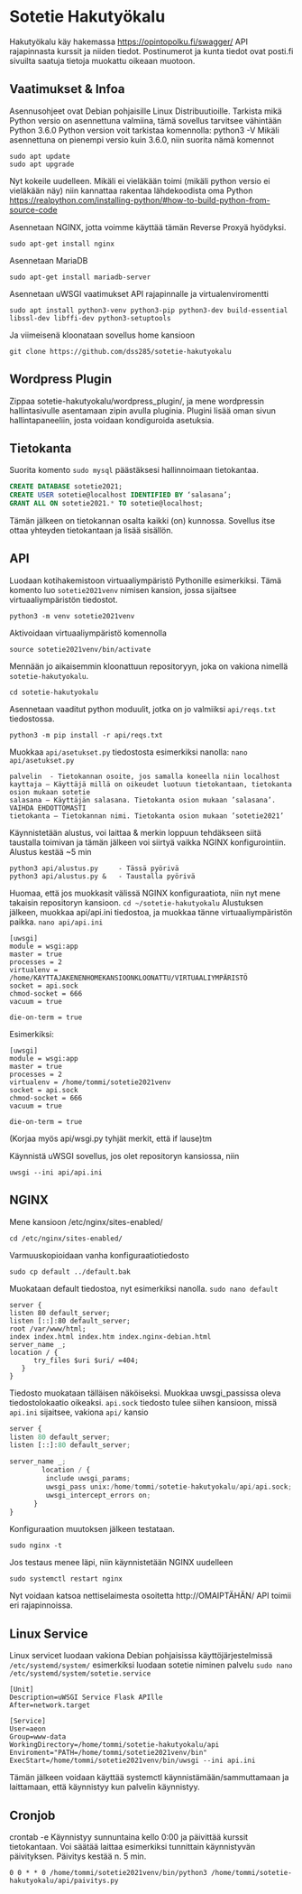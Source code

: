 # Sotetie Hakutyökalu
Hakutyökalu käy hakemassa https://opintopolku.fi/swagger/ API rajapinnasta kurssit ja niiden tiedot. Postinumerot ja kunta tiedot ovat posti.fi sivuilta saatuja tietoja muokattu oikeaan muotoon.
## Vaatimukset & Infoa
Asennusohjeet ovat Debian pohjaisille Linux Distribuutioille.
Tarkista mikä Python versio on asennettuna valmiina, tämä sovellus tarvitsee vähintään Python 3.6.0
Python version voit tarkistaa komennolla:
python3 -V
Mikäli asennettuna on pienempi versio kuin 3.6.0, niin suorita nämä komennot
```
sudo apt update
sudo apt upgrade
```
Nyt kokeile uudelleen. Mikäli ei vieläkään toimi (mikäli python versio ei vieläkään näy) niin kannattaa rakentaa lähdekoodista oma Python
https://realpython.com/installing-python/#how-to-build-python-from-source-code



Asennetaan NGINX, jotta voimme käyttää tämän Reverse Proxyä hyödyksi.
```
sudo apt-get install nginx
```

Asennetaan MariaDB
```
sudo apt-get install mariadb-server
```
Asennetaan uWSGI vaatimukset API rajapinnalle ja virtualenviromentti
```
sudo apt install python3-venv python3-pip python3-dev build-essential libssl-dev libffi-dev python3-setuptools
```
Ja viimeisenä kloonataan sovellus home kansioon
```
git clone https://github.com/dss285/sotetie-hakutyokalu
```


## Wordpress Plugin
Zippaa sotetie-hakutyokalu/wordpress_plugin/, ja mene wordpressin hallintasivulle asentamaan zipin avulla pluginia.
Plugini lisää oman sivun hallintapaneeliin, josta voidaan kondiguroida asetuksia.

## Tietokanta
Suorita komento
`sudo mysql`
päästäksesi hallinnoimaan tietokantaa.

```sql
CREATE DATABASE sotetie2021;
CREATE USER sotetie@localhost IDENTIFIED BY ‘salasana’;
GRANT ALL ON sotetie2021.* TO sotetie@localhost;
```

Tämän jälkeen on tietokannan osalta kaikki (on) kunnossa.
Sovellus itse ottaa yhteyden tietokantaan ja lisää sisällön.

## API
Luodaan kotihakemistoon virtuaaliympäristö Pythonille esimerkiksi.
Tämä komento luo `sotetie2021venv` nimisen kansion, jossa sijaitsee virtuaaliympäristön tiedostot.
```
python3 -m venv sotetie2021venv
```
Aktivoidaan virtuaaliympäristö komennolla
```
source sotetie2021venv/bin/activate
```
Mennään jo aikaisemmin kloonattuun repositoryyn, joka on vakiona nimellä `sotetie-hakutyokalu`.
```
cd sotetie-hakutyokalu
```

Asennetaan vaaditut python moduulit, jotka on jo valmiiksi `api/reqs.txt` tiedostossa.
```
python3 -m pip install -r api/reqs.txt
```
Muokkaa `api/asetukset.py` tiedostosta esimerkiksi nanolla:
`nano api/asetukset.py`
```
palvelin  - Tietokannan osoite, jos samalla koneella niin localhost
kayttaja – Käyttäjä millä on oikeudet luotuun tietokantaan, tietokanta osion mukaan sotetie
salasana – Käyttäjän salasana. Tietokanta osion mukaan ’salasana’. VAIHDA EHDOTTOMASTI
tietokanta – Tietokannan nimi. Tietokanta osion mukaan ’sotetie2021’
```
Käynnistetään alustus, voi laittaa & merkin loppuun tehdäkseen siitä taustalla toimivan ja tämän jälkeen voi siirtyä vaikka NGINX konfigurointiin.
Alustus kestää ~5 min
```
python3 api/alustus.py     - Tässä pyörivä
python3 api/alustus.py &   - Taustalla pyörivä
```
Huomaa, että jos muokkasit välissä NGINX konfiguraatiota, niin nyt mene takaisin repositoryn kansioon. `cd ~/sotetie-hakutyokalu` 
Alustuksen jälkeen, muokkaa api/api.ini tiedostoa, ja muokkaa tänne virtuaaliympäristön paikka.
`nano api/api.ini`
```
[uwsgi]
module = wsgi:app
master = true
processes = 2
virtualenv = /home/KAYTTAJAKENENHOMEKANSIOONKLOONATTU/VIRTUAALIYMPÄRISTÖ
socket = api.sock
chmod-socket = 666
vacuum = true

die-on-term = true
```
Esimerkiksi:
```
[uwsgi]
module = wsgi:app
master = true
processes = 2
virtualenv = /home/tommi/sotetie2021venv
socket = api.sock
chmod-socket = 666
vacuum = true

die-on-term = true
```
(Korjaa myös api/wsgi.py tyhjät merkit, että if lause)tm

Käynnistä uWSGI sovellus, jos olet repositoryn kansiossa, niin
```
uwsgi --ini api/api.ini
```


## NGINX
Mene kansioon /etc/nginx/sites-enabled/
```
cd /etc/nginx/sites-enabled/
```
Varmuuskopioidaan vanha konfiguraatiotiedosto
```
sudo cp default ../default.bak
```
Muokataan default tiedostoa, nyt esimerkiksi nanolla.
`sudo nano default`
```
server {
listen 80 default_server;
listen [::]:80 default_server;
root /var/www/html;
index index.html index.htm index.nginx-debian.html
server_name _;
location / {
      try_files $uri $uri/ =404;
   }
}

```
Tiedosto muokataan tälläisen näköiseksi.
Muokkaa uwsgi_passissa oleva tiedostolokaatio oikeaksi. `api.sock` tiedosto tulee siihen kansioon, missä `api.ini` sijaitsee, vakiona `api/` kansio
```python
server {
listen 80 default_server;
listen [::]:80 default_server;

server_name _;
        location / {
         include uwsgi_params;
         uwsgi_pass unix:/home/tommi/sotetie-hakutyokalu/api/api.sock;
         uwsgi_intercept_errors on;
      }
}
```

Konfiguraation muutoksen jälkeen testataan.
```
sudo nginx -t
```
Jos testaus menee läpi, niin käynnistetään NGINX uudelleen
```
sudo systemctl restart nginx
```
Nyt voidaan katsoa nettiselaimesta osoitetta http://OMAIPTÄHÄN/
API toimii eri rajapinnoissa.
## Linux Service
Linux servicet luodaan vakiona Debian pohjaisissa käyttöjärjestelmissä `/etc/systemd/system/`
esimerkiksi luodaan sotetie niminen palvelu
`sudo nano /etc/systemd/system/sotetie.service`
```
[Unit]
Description=uWSGI Service Flask APIlle
After=network.target

[Service]
User=aeon
Group=www-data
WorkingDirectory=/home/tommi/sotetie-hakutyokalu/api
Enviroment="PATH=/home/tommi/sotetie2021venv/bin"
ExecStart=/home/tommi/sotetie2021venv/bin/uwsgi --ini api.ini
```
Tämän jälkeen voidaan käyttää systemctl käynnistämään/sammuttamaan ja laittamaan, että käynnistyy kun palvelin käynnistyy.
## Cronjob
crontab -e
Käynnistyy sunnuntaina kello 0:00 ja päivittää kurssit tietokantaan. Voi säätää laittaa esimerkiksi tunnittain käynnistyvän päivityksen. Päivitys kestää n. 5 min.
```
0 0 * * 0 /home/tommi/sotetie2021venv/bin/python3 /home/tommi/sotetie-hakutyokalu/api/paivitys.py
```
